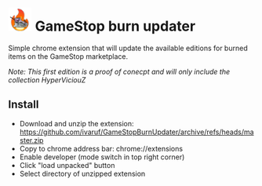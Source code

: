 # !["logo"](https://github.com/ivaruf/GameStopBurnUpdater/blob/master/burned-kostika.png?raw=true) GameStop burn updater

Simple chrome extension that will update the available editions for burned items on the GameStop marketplace.

*Note: This first edition is a proof of conecpt and will only include the collection HyperViciouZ*

## Install
* Download and unzip the extension: https://github.com/ivaruf/GameStopBurnUpdater/archive/refs/heads/master.zip
* Copy to chrome address bar: chrome://extensions
* Enable developer (mode switch in top right corner)
* Click "load unpacked" button
* Select directory of unzipped extension
